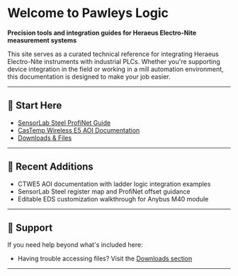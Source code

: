 # Welcome to Pawleys Logic

**Precision tools and integration guides for Heraeus Electro-Nite measurement systems**

This site serves as a curated technical reference for integrating Heraeus Electro-Nite instruments with industrial PLCs. Whether you're supporting device integration in the field or working in a mill automation environment, this documentation is designed to make your job easier.

---

## 📘 Start Here

- [SensorLab Steel ProfiNet Guide](instruments/SensorLab%20Steel/SLS%20ProfiNet%20Output%20Register%20User%20Guide.md)  
- [CasTemp Wireless E5 AOI Documentation](instruments/CasTmp%20Wireless%20E5/CTWE5%20Add-On%20User%20Guide.md)  
- [Downloads & Files](downloads/index.md)  
 
---




## 🧰 Recent Additions

- CTWE5 AOI documentation with ladder logic integration examples  
- SensorLab Steel register map and ProfiNet offset guidance  
- Editable EDS customization walkthrough for Anybus M40 module  

---

## 🤝 Support

If you need help beyond what's included here:
 
- Having trouble accessing files? Visit the [Downloads section](downloads/index.md)

---

<!-- Comment: This homepage is built with MkDocs + Material theme -->



